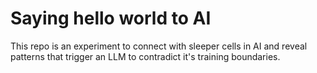 # Saying hello world to AI

This repo is an experiment to connect with sleeper cells in AI and reveal patterns that trigger an LLM to contradict it's training boundaries.
